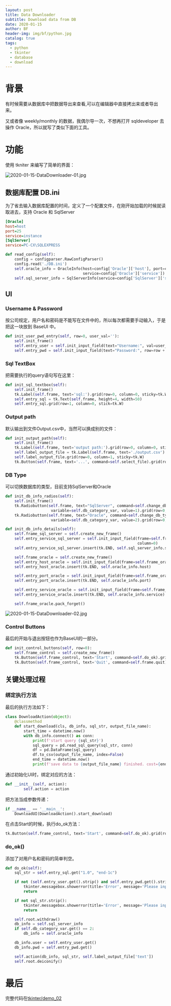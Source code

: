 ```yaml
---
layout: post
title: Data Downloader
subtitle: Download data from DB
date: 2020-01-15
author: BF
header-img: img/bf/python.jpg
catalog: true
tags:
  - python
  - tkinter
  - database
  - download
---
```


# 背景

有时候需要从数据库中把数据导出来查看,可以在编辑器中直接拷出来或者导出来。

又或者像 weekly/monthly 的数据，我偶尔导一次，不想再打开 sqldeveloper 去操作 Oracle，所以就写了类似下面的工具。
<!-- more -->
# 功能

使用 tkniter 来编写了简单的界面：

![2020-01-15-DataDownloader-01.jpg](/img/post/2020/01/2019-01-15-DataDownloader-01.jpg)

## 数据库配置 DB.ini

为了省去输入数据库配置的时间，定义了一个配置文件，在刚开始加载的时候就读取进去，支持 Oracle 和 SqlServer

```ini
[Oracle]
host=host
port=25
service=instance
[SqlServer]
service=PC-CX\SQLEXPRESS
```

```python
def read_config(self):
    config = configparser.RawConfigParser()
    config.read('./DB.ini')
    self.oracle_info = OracleInfo(host=config['Oracle']['host'], port=config['Oracle']['port'],
                                  service=config['Oracle']['service'])
    self.sql_server_info = SqlServerInfo(service=config['SqlServer']['service'])
```

## UI
### Username & Password

按公司规定，用户名和密码是不能写在文件中的，所以每次都需要手动输入，于是把这一块放到 BaseUI 中。

```python
def init_user_pwd_entry(self, row=0, user_val=''):
    self.init_frame()
    self.entry_user = self.init_input_field(text="Username:", val=user_val, row=row, column=0)
    self.entry_pwd = self.init_input_field(text="Password:", row=row + 1, column=0, with_star=True)
```

### Sql TextBox

把需要执行的query语句写在这里：
```python
def init_sql_textbox(self):
    self.init_frame()
    tk.Label(self.frame, text='sql:').grid(row=0, column=0, sticky=tk.W)
    self.entry_sql = tk.Text(self.frame, height=4, width=50)
    self.entry_sql.grid(row=1, column=0, stick=tk.W)
```

### Output path
默认输出到文件Output.csv中，当然可以换成别的文件：
```python
def init_output_path(self):
    self.init_frame()
    tk.Label(self.frame, text='output path:').grid(row=0, column=0, sticky=tk.W)
    self.label_output_file = tk.Label(self.frame, text='./output.csv')
    self.label_output_file.grid(row=0, column=1, sticky=tk.W)
    tk.Button(self.frame, text='...', command=self.select_file).grid(row=0, column=2, sticky=tk.W, pady=4)
```

### DB Type
可以切换数据库的类型，目前支持SqlServer和Oracle
```python
def init_db_info_radios(self):
    self.init_frame()
    tk.Radiobutton(self.frame, text="SqlServer", command=self.change_db_type,
                    variable=self.db_category_var, value=1).grid(row=0, column=0, stick=tk.W)
    tk.Radiobutton(self.frame, text="Oracle", command=self.change_db_type,
                    variable=self.db_category_var, value=2).grid(row=0, column=1, stick=tk.W)

def init_db_info_details(self):
    self.frame_sql_server = self.create_new_frame()
    self.entry_service_sql_server = self.init_input_field(frame=self.frame_sql_server, text='Service:', row=0,
                                                          column=0)
    self.entry_service_sql_server.insert(tk.END, self.sql_server_info.service)

    self.frame_oracle = self.create_new_frame()
    self.entry_host_oracle = self.init_input_field(frame=self.frame_oracle, text='Host:', row=0, column=0)
    self.entry_host_oracle.insert(tk.END, self.oracle_info.host)

    self.entry_port_oracle = self.init_input_field(frame=self.frame_oracle, text='Port:', row=1, column=0)
    self.entry_port_oracle.insert(tk.END, self.oracle_info.port)

    self.entry_service_oracle = self.init_input_field(frame=self.frame_oracle, text='Service:', row=2, column=0)
    self.entry_service_oracle.insert(tk.END, self.oracle_info.service)

    self.frame_oracle.pack_forget()
```
![2020-01-15-DataDownloader-02.jpg](/img/post/2020/01/2019-01-15-DataDownloader-02.jpg)

### Control Buttons

最后的开始与退出按钮也作为BaseUI的一部分。
```python
def init_control_buttons(self, row=0):
    self.frame_control = self.create_new_frame()
    tk.Button(self.frame_control, text='Start', command=self.do_ok).grid(row=row, column=0, sticky=tk.W, pady=4)
    tk.Button(self.frame_control, text='Quit', command=self.frame.quit).grid(row=row, column=1, sticky=tk.W, pady=4)
```

## 关键处理过程

### 绑定执行方法

最后的执行方法如下：
```python
class DownloadAction(object):
    @classmethod
    def start_download(cls, db_info, sql_str, output_file_name):
        start_time = datetime.now()
        with db_info.connect() as conn:
            print(f'start query {sql_str}')
            sql_query = pd.read_sql_query(sql_str, conn)
            df = pd.DataFrame(sql_query)
            df.to_csv(output_file_name, index=False)
            end_time = datetime.now()
            print(f'save data to {output_file_name} finished. cost={end_time - start_time}s')
```

通过初始化UI时，绑定对应的方法：

```python
def __init__(self, action):
        self.action = action
```

把方法当成参数传递：
```python
if __name__ == '__main__':
    DownloadUI(DownloadAction().start_download)
```
在点击Start的时候，执行do_ok方法：
```python
tk.Button(self.frame_control, text='Start', command=self.do_ok).grid(row=row, column=0, sticky=tk.W, pady=4)
```
### do_ok()
添加了对用户名和密码的简单判空。
```python
def do_ok(self):
    sql_str = self.entry_sql.get("1.0", "end-1c")

    if not (self.entry_user.get().strip() and self.entry_pwd.get().strip()):
        tkinter.messagebox.showerror(title='Error', message='Please input username and password!')
        return

    if not sql_str.strip():
        tkinter.messagebox.showerror(title='Error', message='Please input sql!')
        return

    self.root.withdraw()
    db_info = self.sql_server_info
    if self.db_category_var.get() == 2:
        db_info = self.oracle_info

    db_info.user = self.entry_user.get()
    db_info.pwd = self.entry_pwd.get()

    self.action(db_info, sql_str, self.label_output_file['text'])
    self.root.deiconify()
```

# 最后

完整代码在[tkinter/demo_02](https://github.com/bearfly1990/PowerScript/tree/master/Python3/tkinter/demo_02)

